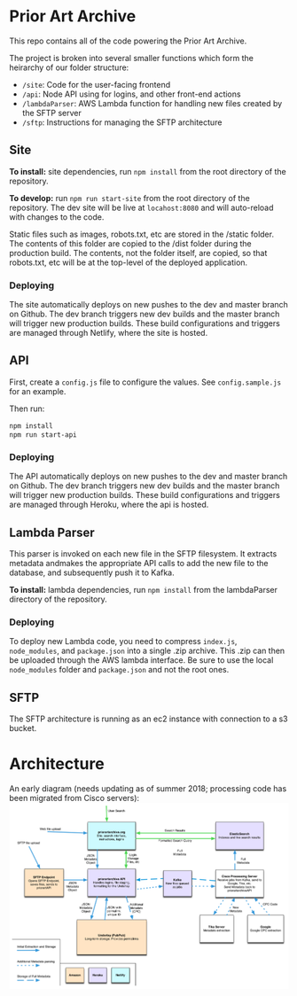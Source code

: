 # Prior Art Archive

This repo contains all of the code powering the Prior Art Archive.

The project is broken into several smaller functions which form the heirarchy of our folder structure:

- `/site`: Code for the user-facing frontend
- `/api`: Node API using for logins, and other front-end actions
- `/lambdaParser`: AWS Lambda function for handling new files created by the SFTP server
- `/sftp`: Instructions for managing the SFTP architecture

## Site
**To install:** site dependencies, run `npm install` from the root directory of the repository.

**To develop:** run `npm run start-site` from the root directory of the repository. The dev site will be live at `locahost:8080` and will auto-reload with changes to the code.

Static files such as images, robots.txt, etc are stored in the /static folder. The contents of this folder are copied to the /dist folder during the production build. The contents, not the folder itself, are copied, so that robots.txt, etc will be at the top-level of the deployed application.

### Deploying
The site automatically deploys on new pushes to the dev and master branch on Github. The dev branch triggers new dev builds and the master branch will trigger new production builds. These build configurations and triggers are managed through Netlify, where the site is hosted.

## API

First, create a `config.js` file to configure the values. See `config.sample.js` for an example.

Then run:

```
npm install
npm run start-api
```

### Deploying
The API automatically deploys on new pushes to the dev and master branch on Github. The dev branch triggers new dev builds and the master branch will trigger new production builds. These build configurations and triggers are managed through Heroku, where the api is hosted.

## Lambda Parser
This parser is invoked on each new file in the SFTP filesystem. It extracts metadata andmakes the appropriate API calls to add the new file to the database, and subsequently push it to Kafka.

**To install:** lambda dependencies, run `npm install` from the lambdaParser directory of the repository.

### Deploying
To deploy new Lambda code, you need to compress `index.js`, `node_modules`, and `package.json` into a single .zip archive. This .zip can then be uploaded through the AWS lambda interface. Be sure to use the local `node_modules` folder and `package.json` and not the root ones.

## SFTP
The SFTP architecture is running as an ec2 instance with connection to a s3 bucket.

# Architecture
An early diagram (needs updating as of summer 2018; processing code has been migrated from Cisco servers):
![v1 of the Prior Art architecture](architectureOverview.png)
